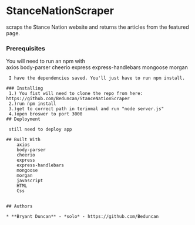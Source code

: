 # StanceNationScraper
scraps the Stance Nation website and returns the articles from the featured page.

### Prerequisites
 You will need to run an npm with     
 	axios
    body-parser
    cheerio
    express
    express-handlebars
    mongoose
    morgan

```
 I have the dependencies saved. You'll just have to run npm install.

### Installing
 1.) You fist will need to clone the repo from here: https://github.com/Beduncan/StanceNationScraper
 2.)run npm install 
 3.)get to correct path in terinmal and run "node server.js"
 4.)open broswer to port 3000 
## Deployment

 still need to deploy app 

## Built With
	axios
    body-parser
    cheerio
    express
    express-handlebars
    mongoose
    morgan
	javascript
	HTML
	Css


## Authors

* **Bryant Duncan** - *solo* - https://github.com/Beduncan
